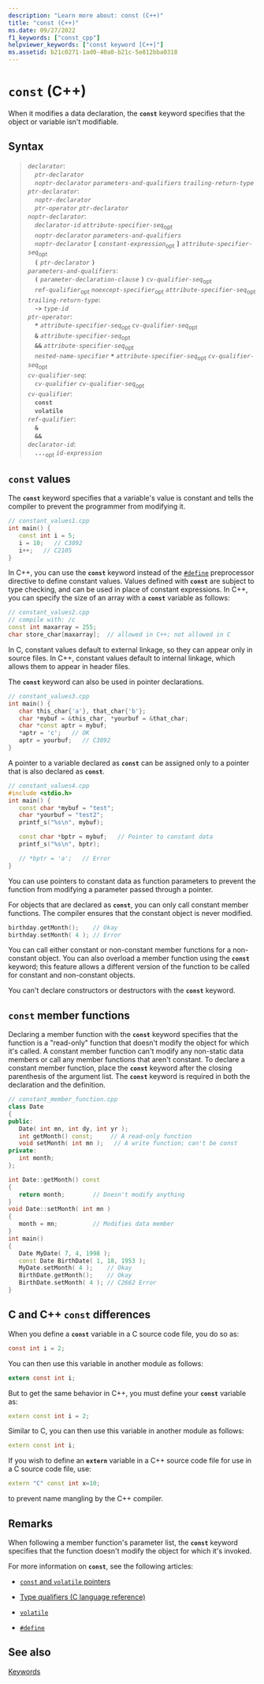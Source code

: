 ```yaml
---
description: "Learn more about: const (C++)"
title: "const (C++)"
ms.date: 09/27/2022
f1_keywords: ["const_cpp"]
helpviewer_keywords: ["const keyword [C++]"]
ms.assetid: b21c0271-1ad0-40a0-b21c-5e812bba0318
---
```

# `const` (C++)

When it modifies a data declaration, the **`const`** keyword specifies that the object or variable isn't modifiable.

## Syntax

> *`declarator`*:\
> &emsp;*`ptr-declarator`*\
> &emsp;*`noptr-declarator`* *`parameters-and-qualifiers`* *`trailing-return-type`*\
> *`ptr-declarator`*:\
> &emsp;*`noptr-declarator`*\
> &emsp;*`ptr-operator`* *`ptr-declarator`*\
> *`noptr-declarator`*:\
> &emsp;*`declarator-id`* *`attribute-specifier-seq`*<sub>opt</sub>\
> &emsp;*`noptr-declarator`* *`parameters-and-qualifiers`*\
> &emsp;*`noptr-declarator`* **`[`** *`constant-expression`*<sub>opt</sub> **`]`** *`attribute-specifier-seq`*<sub>opt</sub>\
> &emsp;**`(`** *`ptr-declarator`* **`)`**\
> *`parameters-and-qualifiers`*:\
> &emsp;**`(`** *`parameter-declaration-clause`* **`)`** *`cv-qualifier-seq`*<sub>opt</sub>\
> &emsp;*`ref-qualifier`*<sub>opt</sub> *`noexcept-specifier`*<sub>opt</sub> *`attribute-specifier-seq`*<sub>opt</sub>\
> *`trailing-return-type`*:\
> &emsp;**`->`** *`type-id`*\
> *`ptr-operator`*:\
> &emsp;**`*`** *`attribute-specifier-seq`*<sub>opt</sub> *`cv-qualifier-seq`*<sub>opt</sub>\
> &emsp;**`&`** *`attribute-specifier-seq`*<sub>opt</sub>\
> &emsp;**`&&`** *`attribute-specifier-seq`*<sub>opt</sub>\
> &emsp;*`nested-name-specifier`* **`*`** *`attribute-specifier-seq`*<sub>opt</sub> *`cv-qualifier-seq`*<sub>opt</sub>\
> *`cv-qualifier-seq`*:\
> &emsp;*`cv-qualifier`* *`cv-qualifier-seq`*<sub>opt</sub>\
> *`cv-qualifier`*:\
> &emsp;**`const`**\
> &emsp;**`volatile`**\
> *`ref-qualifier`*:\
> &emsp;**`&`**\
> &emsp;**`&&`**\
> *`declarator-id`*:\
> &emsp;**`...`**<sub>opt</sub> *`id-expression`*

## `const` values

The **`const`** keyword specifies that a variable's value is constant and tells the compiler to prevent the programmer from modifying it.

```cpp
// constant_values1.cpp
int main() {
   const int i = 5;
   i = 10;   // C3892
   i++;   // C2105
}
```

In C++, you can use the **`const`** keyword instead of the [`#define`](../preprocessor/hash-define-directive-c-cpp.md) preprocessor directive to define constant values. Values defined with **`const`** are subject to type checking, and can be used in place of constant expressions. In C++, you can specify the size of an array with a **`const`** variable as follows:

```cpp
// constant_values2.cpp
// compile with: /c
const int maxarray = 255;
char store_char[maxarray];  // allowed in C++; not allowed in C
```

In C, constant values default to external linkage, so they can appear only in source files. In C++, constant values default to internal linkage, which allows them to appear in header files.

The **`const`** keyword can also be used in pointer declarations.

```cpp
// constant_values3.cpp
int main() {
   char this_char{'a'}, that_char{'b'};
   char *mybuf = &this_char, *yourbuf = &that_char;
   char *const aptr = mybuf;
   *aptr = 'c';   // OK
   aptr = yourbuf;   // C3892
}
```

A pointer to a variable declared as **`const`** can be assigned only to a pointer that is also declared as **`const`**.

```cpp
// constant_values4.cpp
#include <stdio.h>
int main() {
   const char *mybuf = "test";
   char *yourbuf = "test2";
   printf_s("%s\n", mybuf);

   const char *bptr = mybuf;   // Pointer to constant data
   printf_s("%s\n", bptr);

   // *bptr = 'a';   // Error
}
```

You can use pointers to constant data as function parameters to prevent the function from modifying a parameter passed through a pointer.

For objects that are declared as **`const`**, you can only call constant member functions. The compiler ensures that the constant object is never modified.

```cpp
birthday.getMonth();    // Okay
birthday.setMonth( 4 ); // Error
```

You can call either constant or non-constant member functions for a non-constant object. You can also overload a member function using the **`const`** keyword; this feature allows a different version of the function to be called for constant and non-constant objects.

You can't declare constructors or destructors with the **`const`** keyword.

## `const` member functions

Declaring a member function with the **`const`** keyword specifies that the function is a "read-only" function that doesn't modify the object for which it's called. A constant member function can't modify any non-static data members or call any member functions that aren't constant. To declare a constant member function, place the **`const`** keyword after the closing parenthesis of the argument list. The **`const`** keyword is required in both the declaration and the definition.

```cpp
// constant_member_function.cpp
class Date
{
public:
   Date( int mn, int dy, int yr );
   int getMonth() const;     // A read-only function
   void setMonth( int mn );   // A write function; can't be const
private:
   int month;
};

int Date::getMonth() const
{
   return month;        // Doesn't modify anything
}
void Date::setMonth( int mn )
{
   month = mn;          // Modifies data member
}
int main()
{
   Date MyDate( 7, 4, 1998 );
   const Date BirthDate( 1, 18, 1953 );
   MyDate.setMonth( 4 );    // Okay
   BirthDate.getMonth();    // Okay
   BirthDate.setMonth( 4 ); // C2662 Error
}
```

## C and C++ `const` differences

When you define a **`const`** variable in a C source code file, you do so as:

```C
const int i = 2;
```

You can then use this variable in another module as follows:

```C
extern const int i;
```

But to get the same behavior in C++, you must define your **`const`** variable as:

```cpp
extern const int i = 2;
```
Similar to C, you can then use this variable in another module as follows:

```cpp
extern const int i;
```

If you wish to define an **`extern`** variable in a C++ source code file for use in a C source code file, use:

```cpp
extern "C" const int x=10;
```

to prevent name mangling by the C++ compiler.

## Remarks

When following a member function's parameter list, the **`const`** keyword specifies that the function doesn't modify the object for which it's invoked.

For more information on **`const`**, see the following articles:

- [`const` and `volatile` pointers](../cpp/const-and-volatile-pointers.md)

- [Type qualifiers (C language reference)](../c-language/type-qualifiers.md)

- [`volatile`](../cpp/volatile-cpp.md)

- [`#define`](../preprocessor/hash-define-directive-c-cpp.md)

## See also

[Keywords](../cpp/keywords-cpp.md)
